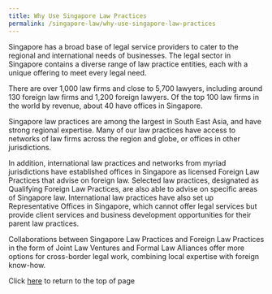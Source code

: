 ```yaml
---
title: Why Use Singapore Law Practices
permalink: /singapore-law/why-use-singapore-law-practices
---
```


Singapore has a broad base of legal service providers to cater to the regional and international needs of businesses. The legal sector in Singapore contains a diverse range of law practice entities, each with a unique offering to meet every legal need.

There are over 1,000 law firms and close to 5,700 lawyers, including around 130 foreign law firms and 1,200 foreign lawyers. Of the top 100 law firms in the world by revenue, about 40 have offices in Singapore.

Singapore law practices are among the largest in South East Asia, and have strong regional expertise. Many of our law practices have access to networks of law firms across the region and globe, or offices in other jurisdictions.

In addition, international law practices and networks from myriad jurisdictions have established offices in Singapore as licensed Foreign Law Practices that advise on foreign law. Selected law practices, designated as Qualifying Foreign Law Practices, are also able to advise on specific areas of Singapore law. International law practices have also set up Representative Offices in Singapore, which cannot offer legal services but provide client services and business development opportunities for their parent law practices.

Collaborations between Singapore Law Practices and Foreign Law Practices in the form of Joint Law Ventures and Formal Law Alliances offer more options for cross-border legal work, combining local expertise with foreign know-how.

Click [here](#top) to return to the top of page
